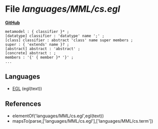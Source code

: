 # File _languages/MML/cs.egl_
**[GitHub](https://github.com/softlang/yas/blob/master/languages/MML/cs.egl)**
```
metamodel : { classifier }* ;
[datatype] classifier : 'datatype' name ';' ;
[class] classifier : abstract 'class' name super members ;
super : { 'extends' name }? ;
[abstract] abstract : 'abstract' ;
[concrete] abstract : ;
members : '{' { member }* '}' ;
...
```

## Languages
* [EGL](../languages/EGL.md) (egl(text))

## References
* elementOf('languages/MML/cs.egl',egl(text))
* mapsTo(parse,['languages/MML/cs.egl'],['languages/MML/cs.term'])

